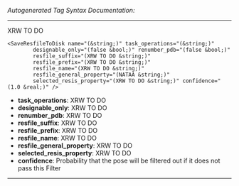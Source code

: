 _Autogenerated Tag Syntax Documentation:_

---
XRW TO DO

```
<SaveResfileToDisk name="(&string;)" task_operations="(&string;)"
        designable_only="(false &bool;)" renumber_pdb="(false &bool;)"
        resfile_suffix="(XRW TO DO &string;)"
        resfile_prefix="(XRW TO DO &string;)"
        resfile_name="(XRW TO DO &string;)"
        resfile_general_property="(NATAA &string;)"
        selected_resis_property="(XRW TO DO &string;)" confidence="(1.0 &real;)" />
```

-   **task_operations**: XRW TO DO
-   **designable_only**: XRW TO DO
-   **renumber_pdb**: XRW TO DO
-   **resfile_suffix**: XRW TO DO
-   **resfile_prefix**: XRW TO DO
-   **resfile_name**: XRW TO DO
-   **resfile_general_property**: XRW TO DO
-   **selected_resis_property**: XRW TO DO
-   **confidence**: Probability that the pose will be filtered out if it does not pass this Filter

---
